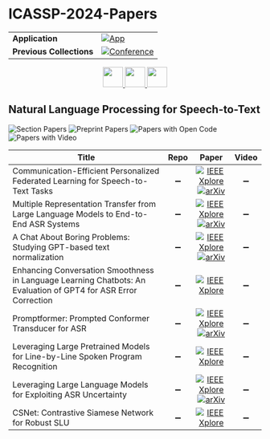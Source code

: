 # ICASSP-2024-Papers

<table>
    <tr>
        <td><strong>Application</strong></td>
        <td>
            <a href="https://huggingface.co/spaces/DmitryRyumin/NewEraAI-Papers" style="float:left;">
                <img src="https://img.shields.io/badge/🤗-NewEraAI--Papers-FFD21F.svg" alt="App" />
            </a>
        </td>
    </tr>
    <tr>
        <td><strong>Previous Collections</strong></td>
        <td>
            <a href="https://github.com/DmitryRyumin/ICASSP-2023-24-Papers/blob/main/README_2023.md">
                <img src="http://img.shields.io/badge/ICASSP-2023-0073AE.svg" alt="Conference">
            </a>
        </td>
    </tr>
</table>

<div align="center">
    <a href="https://github.com/DmitryRyumin/ICASSP-2023-24-Papers/blob/main/sections/2024/main/GC-L4.md">
        <img src="https://cdn.jsdelivr.net/gh/DmitryRyumin/NewEraAI-Papers@main/images/left.svg" width="40" alt="" />
    </a>
    <a href="https://github.com/DmitryRyumin/ICASSP-2023-24-Papers/">
        <img src="https://cdn.jsdelivr.net/gh/DmitryRyumin/NewEraAI-Papers@main/images/home.svg" width="40" alt="" />
    </a>
    <a href="https://github.com/DmitryRyumin/ICASSP-2023-24-Papers/blob/main/sections/2024/main/SLP-L24.md">
        <img src="https://cdn.jsdelivr.net/gh/DmitryRyumin/NewEraAI-Papers@main/images/right.svg" width="40" alt="" />
    </a>
</div>

## Natural Language Processing for Speech-to-Text

![Section Papers](https://img.shields.io/badge/Section%20Papers-0-42BA16) ![Preprint Papers](https://img.shields.io/badge/Preprint%20Papers-0-b31b1b) ![Papers with Open Code](https://img.shields.io/badge/Papers%20with%20Open%20Code-0-1D7FBF) ![Papers with Video](https://img.shields.io/badge/Papers%20with%20Video-0-FF0000)

| **Title** | **Repo** | **Paper** | **Video** |
|-----------|:--------:|:---------:|:---------:|
| Communication-Efficient Personalized Federated Learning for Speech-to-Text Tasks | :heavy_minus_sign: | [![IEEE Xplore](https://img.shields.io/badge/IEEE-10447662-E4A42C.svg)](https://ieeexplore.ieee.org/document/10447662) <br/> [![arXiv](https://img.shields.io/badge/arXiv-2401.10070-b31b1b.svg)](https://www.arxiv.org/abs/2401.10070) | :heavy_minus_sign: |
| Multiple Representation Transfer from Large Language Models to End-to-End ASR Systems | :heavy_minus_sign: | [![IEEE Xplore](https://img.shields.io/badge/IEEE-10448022-E4A42C.svg)](https://ieeexplore.ieee.org/document/10448022) <br/> [![arXiv](https://img.shields.io/badge/arXiv-2309.04031-b31b1b.svg)](https://arxiv.org/abs/2309.04031) | :heavy_minus_sign: |
| A Chat About Boring Problems: Studying GPT-based text normalization | :heavy_minus_sign: | [![IEEE Xplore](https://img.shields.io/badge/IEEE-10447169-E4A42C.svg)](https://ieeexplore.ieee.org/document/10447169) <br/> [![arXiv](https://img.shields.io/badge/arXiv-2309.13426-b31b1b.svg)](https://arxiv.org/abs/2309.13426) | :heavy_minus_sign: |
| Enhancing Conversation Smoothness in Language Learning Chatbots: An Evaluation of GPT4 for ASR Error Correction | :heavy_minus_sign: | [![IEEE Xplore](https://img.shields.io/badge/IEEE-10447641-E4A42C.svg)](https://ieeexplore.ieee.org/document/10447641) | :heavy_minus_sign: |
| Promptformer: Prompted Conformer Transducer for ASR | :heavy_minus_sign: | [![IEEE Xplore](https://img.shields.io/badge/IEEE-10446748-E4A42C.svg)](https://ieeexplore.ieee.org/document/10446748) <br/> [![arXiv](https://img.shields.io/badge/arXiv-2401.07360-b31b1b.svg)](https://arxiv.org/abs/2401.07360) | :heavy_minus_sign: |
| Leveraging Large Pretrained Models for Line-by-Line Spoken Program Recognition | :heavy_minus_sign: | [![IEEE Xplore](https://img.shields.io/badge/IEEE-10448435-E4A42C.svg)](https://ieeexplore.ieee.org/document/10448435) | :heavy_minus_sign: |
| Leveraging Large Language Models for Exploiting ASR Uncertainty | :heavy_minus_sign: | [![IEEE Xplore](https://img.shields.io/badge/IEEE-10446132-E4A42C.svg)](https://ieeexplore.ieee.org/document/10446132) <br/> [![arXiv](https://img.shields.io/badge/arXiv-2309.04842-b31b1b.svg)](https://arxiv.org/abs/2309.04842) | :heavy_minus_sign: |
| CSNet: Contrastive Siamese Network for Robust SLU | :heavy_minus_sign: | [![IEEE Xplore](https://img.shields.io/badge/IEEE-10448083-E4A42C.svg)](https://ieeexplore.ieee.org/document/10448083) | :heavy_minus_sign: |


